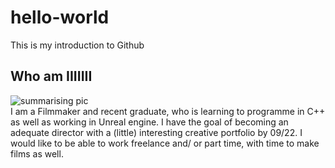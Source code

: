 # hello-world
This is my introduction to Github
## Who am IIIIIII
![summarising pic](https://www.baumer.com/medias/sys_master/root/he8/h1d/8996028186654/3517-0-DCH-600x338px.jpg)\
I am a Filmmaker and recent graduate, who is learning to programme in C++ as well as working in Unreal engine. I have the goal of becoming an adequate director with a (little) interesting creative portfolio by 09/22. I would like to be able to work freelance and/ or part time, with time to make films as  well.
